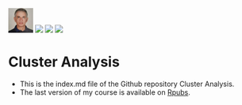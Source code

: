 <img src="45262254.jpeg" width="50">
<href= "mailto:karkil2205@gmail.com"><img src="https://upload.wikimedia.org/wikipedia/commons/a/ab/Gmail_Icon.svg"/></a>

<img src="https://upload.wikimedia.org/wikipedia/commons/6/66/Logo_cnam.gif" width="300">

<img src="https://rstudio.com/wp-content/uploads/2014/07/RStudio-Logo-Blue-Gray.png" width="100">


# Cluster Analysis
* This is the index.md file of the Github repository Cluster Analysis.
* The last version of my course is available on  [Rpubs](http://rpubs.com/karkil2205/700595).






